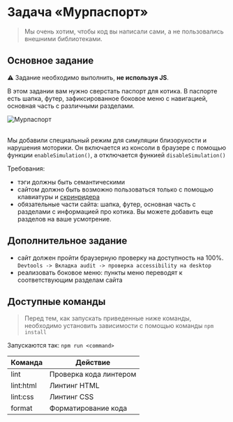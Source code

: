 # Задача «Мурпаспорт»

> Мы очень хотим, чтобы код вы написали сами, а не пользовались внешними библиотеками.

## Основное задание

:warning: Задание необходимо выполнить, **не используя JS**.

В этом задании вам нужно сверстать паспорт для котика. 
В паспорте есть шапка, футер, зафиксированное боковое меню с навигацией, основная часть с различными разделами.


<img src="https://yastatic.net/s3/pandora/images/mur_passport.png" title="Мурпаспорт" />
<br />
<br />

Мы добавили специальный режим для симуляции близорукости и нарушения моторики.
Он включается из консоли в браузере с помощью функции `enableSimulation()`, а отключается функией `disableSimulation() ` 
 
Требования:
- тэги должны быть семантическими
- сайтом должно быть возможно пользоваться только с помощью клавиатуры и [скринридера](https://frontend-ifmo-2019.now.sh/ux/05-accessibility/assets/player/KeynoteDHTMLPlayer.html#14)
- обязательные части сайта: шапка, футер, основная часть с разделами с информацией про котика. Вы можете добавить еще разделов на ваше усмотрение. 

## Дополнительное задание

- сайт должен пройти браузерную проверку на доступность на 100%. `Devtools -> Вкладка audit -> проверка accessibility на desktop`
- реализовать боковое меню: пункты меню переводят к соответствующим разделам сайта

## Доступные команды

> Перед тем, как запускать приведенные ниже команды, необходимо установить зависимости с помощью команды `npm install`

Запускаются так: `npm run <command>`

| Команда   | Действие               |
| --------- | ---------------------- |
| lint      | Проверка кода линтером |
| lint:html | Линтинг HTML           |
| lint:css  | Линтинг CSS            |
| format    | Форматирование кода    |
